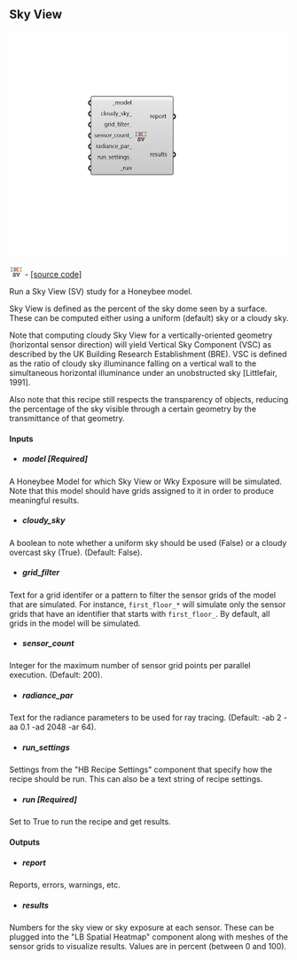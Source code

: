 ## Sky View

![](../../images/components/Sky_View.png)

![](../../images/icons/Sky_View.png) - [[source code]](https://github.com/ladybug-tools/honeybee-grasshopper-radiance/blob/master/honeybee_grasshopper_radiance/src//HB%20Sky%20View.py)


Run a Sky View (SV) study for a Honeybee model. 

Sky View is defined as the percent of the sky dome seen by a surface. These can be computed either using a uniform (default) sky or a cloudy sky. 

Note that computing cloudy Sky View for a vertically-oriented geometry (horizontal sensor direction) will yield Vertical Sky Component (VSC) as described by the UK Building Research Establishment (BRE). VSC is defined as the ratio of cloudy sky illuminance falling on a vertical wall to the simultaneous horizontal illuminance under an unobstructed sky [Littlefair, 1991]. 

Also note that this recipe still respects the transparency of objects, reducing the percentage of the sky visible through a certain geometry by the transmittance of that geometry. 



#### Inputs
* ##### model [Required]
A Honeybee Model for which Sky View or Wky Exposure will be simulated. Note that this model should have grids assigned to it in order to produce meaningful results. 
* ##### cloudy_sky 
A boolean to note whether a uniform sky should be used  (False) or a cloudy overcast sky (True). (Default: False). 
* ##### grid_filter 
Text for a grid identifer or a pattern to filter the sensor grids of the model that are simulated. For instance, `first_floor_*` will simulate only the sensor grids that have an identifier that starts with `first_floor_`. By default, all grids in the model will be simulated. 
* ##### sensor_count 
Integer for the maximum number of sensor grid points per parallel execution. (Default: 200). 
* ##### radiance_par 
Text for the radiance parameters to be used for ray tracing. (Default: -ab 2 -aa 0.1 -ad 2048 -ar 64). 
* ##### run_settings 
Settings from the "HB Recipe Settings" component that specify how the recipe should be run. This can also be a text string of recipe settings. 
* ##### run [Required]
Set to True to run the recipe and get results. 

#### Outputs
* ##### report
Reports, errors, warnings, etc. 
* ##### results
Numbers for the sky view or sky exposure at each sensor. These can be plugged into the "LB Spatial Heatmap" component along with meshes of the sensor grids to visualize results. Values are in percent (between 0 and 100). 